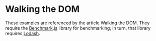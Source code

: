# Walking the DOM

These examples are referenced by the article Walking the DOM. They require the [Benchmark.js](https://benchmarkjs.com/) library for benchmarking; in turn, that library requires [Lodash](https://lodash.com/).
